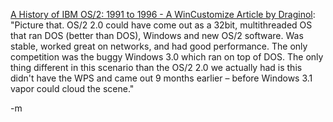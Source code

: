 <a href="http://www.wincustomize.com/Articles.aspx?AID=81265&amp;u=0">A History of IBM OS/2: 1991 to 1996 - A WinCustomize Article by Draginol</a>: "Picture that. OS/2 2.0 could have come out as a 32bit, multithreaded OS that ran DOS (better than DOS), Windows and new OS/2 software. Was stable, worked great on networks, and had good performance. The only competition was the buggy Windows 3.0 which ran on top of DOS. The only thing different in this scenario than the OS/2 2.0 we actually had is this didn't have the WPS and came out 9 months earlier – before Windows 3.1 vapor could cloud the scene."

-m